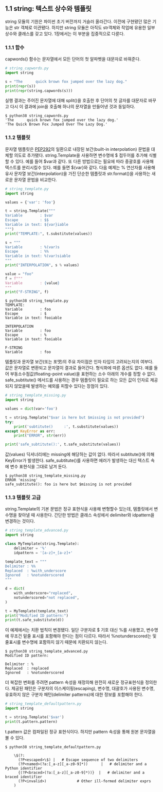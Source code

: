 ## 1.1 string: 텍스트 상수와 템플릿

string 모듈의 기원은 파이썬 초기 버전까지 거슬러 올라간다. 이전에 구현됐던 많은 기능은 str 객체로 이관됐다. 하지만 string 모듈은 아직도 str객체와 작업에 유용한 일부 상수와 클래스를 갖고 있다. 1장에서는 이 부분을 집중적으로 다룬다.

### 1.1.1 함수
capwords() 함수는 문자열에서 모든 단어의 첫 알파벳을 대문자로 바꿔준다.

```python
# string_capwords.py
import string

s = "The      quick brown fox jumped over the lazy dog."
print(repr(s))
print(repr(string.capwords(s)))
```

실행 결과는 주어진 문자열에 대해 split()을 호출한 후 단어의 첫 글자를 대문자로 바꾸고 다시 이 결과에 join을 호출해 하나의 문자열을 만들어낸 것과 동일하다.

```
$ python38 string_capwords.py
'The      quick brown fox jumped over the lazy dog.'
'The Quick Brown Fox Jumped Over The Lazy Dog.'
```

### 1.1.2 템플릿
문자열 템플릿은 [PEP292](https://www.python.org/dev/peps/pep-0292/)의 일환으로 내장된 보간(built-in interpolation) 문법을 대체할 의도로 추가됐다. string.Template을 사용하면 변수명에 $ 접두어를 추가해 식별할 수 있다. 예를 들어 $var과 같다. 또 다른 방법으로는 필요에 따라 중괄호를 사용해 텍스트를 분리시킬수 있다. 예를 들면 ${var}와 같다.
다음 예제는 % 연산자를 사용해 유사 문자열 보간(interpolation)을 가진 단순한 템플릿과 str.format()을 사용하는 새로운 문자열 문법을 비교한다.

```python
# string_template.py
import string

values = {'var': 'foo'}

t = string.Template("""
Variable        : $var
Escape          : $$
Variable in text: ${var}iable
""")
print("TEMPLATE:", t.substitute(values))

s = """
Variable        : %(var)s
Escape          : %%
Variable in text: %(var)siable
"""
print("INTERPOLATION", s % values)

value = "foo"
f = f"""
Variable        : {value}
"""
print("F-STRING", f)
```

```
$ python38 string_template.py
TEMPLATE: 
Variable        : foo
Escape          : $
Variable in text: fooiable

INTERPOLATION 
Variable        : foo
Escape          : %
Variable in text: fooiable

F-STRING 
Variable        : foo
```

템플릿과 문자열 보간(또는 포맷)의 주요 차이점은 인자 타입이 고려되는지의 여부다. 값은 문자열로 변환되고 문자열이 결과로 들어간다. 형식화에 따른 옵션도 없다. 예를 들어 부동소수점값(floating-point value)을 표현하는 소수 아래의 개수를 정할 수 없다. safe_subtitute() 메서드를 사용하는 경우 템플릿이 필요로 하는 모든 값이 인자로 제공되지 않았을때 발생하는 예외를 피할수 있다는 장점이 있다.


```python
# string_template_missing.py
import string

values = dict(var='foo')

t = string.Template("$var is here but $missing is not provided")
try:
    print('subtitute()     :', t.substitute(values))
except KeyError as err:
    print("ERROR", str(err))

print('safe_subtitute():', t.safe_substitute(values))
```

값(values) 딕셔너리에는 missing에 해당하는 값이 없다. 따라서 subtitute()에 의해  KeyError가 발생한다. safe_subtitute()를 사용하면 에러가 발생하는 대신 텍스트 속에 변수 표현식을 그대로 남겨 둔다.

```
$ python38 string_template_missing.py
ERROR 'missing'
safe_subtitute(): foo is here but $missing is not provided
```


### 1.1.3 템플릿 고급
string.Template의 기본 문법은 정규 표현식을 사용해 변형할수 있는데, 템플릿에서 변수명을 찾아낼 때 사용한다. 간단한 방법은 클래스 속성에서 delimiter와 idpattern을 변경하는 것이다.

```python
# string_template_advanced.py
import string

class MyTemplate(string.Template):
    delimiter = '%'
    idpattern = '[a-z]+_[a-z]+'

template_text = """
Delimiter : %%
Replaced  : %with_underscore
Ignored   : %notunderscored
"""

d = dict(
    with_underscore="replaced",
    notunderscored="not replaced",
)

t = MyTemplate(template_text)
print("Modified ID pattern:")
print(t.safe_substitute(d))
```

이 예제에서는 치환 법칙이 변경됐다. 일단 구분자로 $ 기호 대신 %를 사용했고, 변수명에 무조건 밑줄 표시를 포함해야 한다는 점이 다르다. 따라서 %notunderscored는 및줄표시를 변수명에 포함하지 않기 때문에 치환되지 않는다.

```
$ python38 string_template_advanced.py
Modified ID pattern:

Delimiter : %
Replaced  : replaced
Ignored   : %notunderscored
```

더 복잡한 변화를 주려면 pattern 속성을 재정의해 완전히 새로운 정규표현식을 정의한다. 제공된 패턴은 구분자의 이스케이핑(escaping), 변수명, 대괄호가 사용된 변수명, 유효하지 않은 구분자 패턴(delimiter patterns)에 대한 정보를 포함해야 한다.

```python
# string_template_defaultpattern.py
import string

t = string.Template('$var')
print(t.pattern.pattern)
```

t.pattern 값은 컴파일된 정규 표현식이다. 하지만 pattern 속성을 통해 원본 문자열을 볼 수 있다.

```
$ python38 string_template_defaultpattern.py

    \$(?:
      (?P<escaped>\$) |   # Escape sequence of two delimiters
      (?P<named>(?a:[_a-z][_a-z0-9]*))      |   # delimiter and a Python identifier
      {(?P<braced>(?a:[_a-z][_a-z0-9]*))}  |   # delimiter and a braced identifier
      (?P<invalid>)              # Other ill-formed delimiter exprs
    )
```
